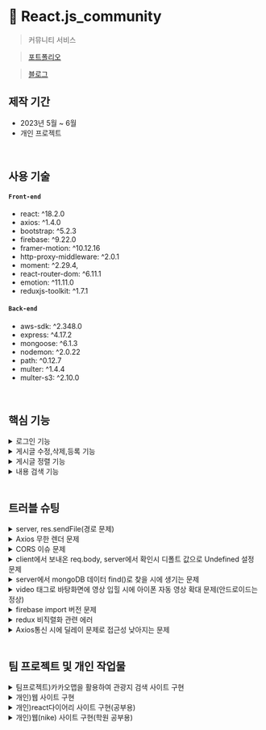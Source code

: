 # :pushpin: React.js_community

> 커뮤니티 서비스

> [포트폴리오](https://react-project.herokuapp.com/)

> [블로그](https://qzom1425.tistory.com/category/Project%28%EA%B0%9C%EC%9D%B8%20%EA%B8%B0%EB%A1%9D%EC%9A%A9%29?page=4) </br>

## 제작 기간

- 2023년 5월 ~ 6월
- 개인 프로젝트

</br>

## 사용 기술

#### `Front-end`

- react: ^18.2.0
- axios: ^1.4.0
- bootstrap: ^5.2.3
- firebase: ^9.22.0
- framer-motion: ^10.12.16
- http-proxy-middleware: ^2.0.1
- moment: ^2.29.4,
- react-router-dom: ^6.11.1
- emotion: ^11.11.0
- reduxjs-toolkit: ^1.7.1

#### `Back-end`

- aws-sdk: ^2.348.0
- express: ^4.17.2
- mongoose: ^6.1.3
- nodemon: ^2.0.22
- path: ^0.12.7
- multer: ^1.4.4
- multer-s3: ^2.10.0

</br>

## 핵심 기능

<details>
<summary> 로그인 기능 </summary>
<div markdown="2">
  
  - firebase Auth 활용
  - [블로그](https://qzom1425.tistory.com/entry/%EC%9C%A0%EC%A0%80-%EC%9D%B8%EC%A6%9D-%EA%B8%B0%EB%8A%A5-firebase-auth1-1)
        
</div>
</details>

<details>
<summary> 게시글 수정,삭제,등록 기능 </summary>
<div markdown="1">
  
  - mongoose를 사용하여 mongoDB에 작업 
  - [블로그](https://qzom1425.tistory.com/entry/Mongoose%ED%99%9C%EC%9A%A9%ED%95%98%EC%97%AC-Nodejs%EC%99%80-MongoDB%EB%A5%BC-%EC%97%B0%EA%B2%B0)
        
</div>
</details>

<details>
<summary> 게시글 정렬 기능 </summary>
<div markdown="1">
  
  - sort()메서드 활용 
  - [블로그](https://qzom1425.tistory.com/entry/%EA%B2%8C%EC%8B%9C%EA%B8%80-%EC%B5%9C%EC%8B%A0-%EC%9D%B8%EA%B8%B0%EC%88%9C%EC%9C%BC%EB%A1%9C-%EC%A0%95%EB%A0%AC)
        
</div>
</details>

<details>
<summary> 내용 검색 기능 </summary>
<div markdown="1">
  
  - $regex(정규표현식) 활용
  - [블로그](https://qzom1425.tistory.com/entry/%EA%B2%8C%EC%8B%9C%EA%B8%80-%EA%B2%80%EC%83%89%EA%B8%B0%EB%8A%A5-%EC%B6%94%EA%B0%80)
        
</div>
</details>

</br>

## 트러블 슈팅

<details>
<summary>server, res.sendFile(경로 문제)</summary>
<div markdown="1">

- path 내장 모듈, app.use(express.static(...)) 사용하여 해결
- [블로그](https://qzom1425.tistory.com/entry/%EC%9E%91%EC%97%85%EC%A4%91-%EB%A7%8C%EB%82%9C-%EC%97%90%EB%9F%AC)

</div>
</details>

<details>
<summary>Axios 무한 렌더 문제</summary>
<div markdown="1">
  
  - useEffect훅을 사용하여 해결
  
</div>
</details>

<details>
<summary>CORS 이슈 문제</summary>
<div markdown="1">
  
  - http-proxy-middleware를 사용하여 cors 정책을 우회로 해결
  - [블로그](https://qzom1425.tistory.com/entry/%EB%A1%9C%EC%BB%AC-%ED%98%B8%EC%8A%A4%ED%8A%B8-%EC%84%9C%EB%B2%84-%ED%86%B5%EC%8B%A0-%EB%AC%B8%EC%A0%9C-CORS-%EC%9D%B4%EC%8A%88)
  
</div>
</details>

<details>
<summary> client에서 보내온 req.body, server에서 확인시 디폴트 값으로 Undefined 설정 문제 </summary>
<div markdown="1">
  
  - 버전 업데이트로 react에 내장된 body-parser 모듈 사용
  - [블로그](https://qzom1425.tistory.com/entry/client%EC%97%90%EC%84%9C-server%EB%A1%9C-%EB%8D%B0%EC%9D%B4%ED%84%B0-%EB%B3%B4%EB%82%B4%EA%B8%B0undefined)
</div>
</details>
    
<details>
<summary> server에서 mongoDB 데이터 find()로 찾을 시에 생기는 문제 </summary>
<div markdown="1">
   
  - findOne() 사용으로 단일 객체를 반환하여 해결
  - [블로그](https://qzom1425.tistory.com/entry/%EA%B8%80-%EC%9E%91%EC%84%B1-%EB%8D%B0%EC%9D%B4%ED%84%B0%EB%A7%88%EB%8B%A4-%EC%88%AB%EC%9E%90-%EB%B6%80%EC%97%AC%ED%95%98%EA%B8%B0)
   
</div>
</details>

<details>
<summary> video 태그로 바탕화면에 영상 입힐 시에 아이폰 자동 영상 확대 문제(안드로이드는 정상) </summary>
<div markdown="1">
  
  - video태그에 playsInline 속성 추가로 해결
  
</div>
</details>

<details>
<summary> firebase import 버전 문제 </summary>
<div markdown="1">
  
  - firebase import시에 compat 추가로 해결
  - [블로그](https://qzom1425.tistory.com/entry/%EC%9C%A0%EC%A0%80-%EC%9D%B8%EC%A6%9D-%EA%B8%B0%EB%8A%A5-firebase1-2)
        
</div>
</details>  
    
<details>
<summary> redux 비직렬화 관련 에러 </summary>
<div markdown="1">
  
  - 미들웨어 설정으로 임시해결
  - [블로그](https://qzom1425.tistory.com/entry/Redux-Redux-Toolkit-%EC%9E%91%EC%97%85)
   
</div>
</details> 
    
<details>
<summary> Axios통신 시에 딜레이 문제로 접근성 낮아지는 문제 </summary>
<div markdown="1">
  
   - 로딩화면(스피너) 추가
   - [블로그](https://qzom1425.tistory.com/entry/%EC%8A%A4%ED%94%BC%EB%84%88-%EA%B8%B0%EB%8A%A5-%EC%B6%94%EA%B0%80)
   
</div>
</details> 
    
</br>
    
<!-- ## 회고 및 느낀점
>[개인 포트폴리오 개발 회고](https://qzom1425.tistory.com/entry/%EA%B0%9C%EC%9D%B8-%ED%94%84%EB%A1%9C%EC%A0%9D%ED%8A%B8-%ED%9A%8C%EA%B3%A0-%EB%B0%8F-%EB%8A%90%EB%82%80%EC%A0%90)    
  
</br> -->
  
## 팀 프로젝트 및 개인 작업물

<details>
<summary> 팀프로젝트)카카오맵을 활용하여 관광지 검색 사이트 구현 </summary>
<div markdown="1">
  
  * 맡은 작업
    - 지역별 관광지 정보 및 좌표 api data searching
    - 서브 페이지, 게시판 구현 
  - [사이트](https://daegons.github.io/t-project1/)
  - [회고 및 느낀점](https://qzom1425.tistory.com/entry/%ED%8C%80-%ED%94%84%EB%A1%9C%EC%A0%9D%ED%8A%B8-%ED%9A%8C%EA%B3%A0)
        
</div>
</details>

<details>
<summary> 개인)웹 사이트 구현 </summary>
<div markdown="1">
  
  - javascript, jQuery, html, css를 사용하여 웹사이트 구현
  - [사이트](https://daegons.github.io/responsive_web_poroject/)
        
</div>
</details>

<details>
<summary> 개인)react다이어리 사이트 구현(공부용) </summary>
<div markdown="1">
  
  - [사이트](https://daegon---react-project.web.app/)
        
</div>
</details>

<details>
<summary> 개인)웹(nike) 사이트 구현(학원 공부용) </summary>
<div markdown="1">
  
  - [사이트](https://daegons.github.io/study_Web_Nike/)
        
</div>
</details>
</br>
